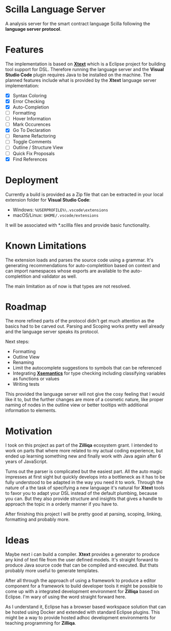 # Scilla Language Server

A analysis server for the smart contract language Scilla following the **language server protocol**.

# Features

The implementation is based on [**Xtext**](https://www.eclipse.org/Xtext/) which is a Eclipse project for building tool support for DSL. Therefore running the language server and the **Visual Studio Code** plugin requires Java to be installed on the machine. The planned features include what is provided by the **Xtext** language server implementation:

 - [x] Syntax Coloring 
 - [x] Error Checking
 - [x] Auto-Completion
 - [ ] Formatting
 - [ ] Hover Information
 - [ ] Mark Occurences
 - [x] Go To Declaration
 - [ ] Rename Refactoring
 - [ ] Toggle Comments
 - [ ] Outline / Structure View
 - [ ] Quick Fix Proposals
 - [x] Find References

# Deployment

Currently a build is provided as a Zip file that can be extracted in your local extension folder for **Visual Studio Code**:

 - Windows:  `%USERPROFILE%\.vscode\extensions`
 - macOS/Linux:  `$HOME/.vscode/extensions`

 It will be associated with *.scillla files and provide basic functionality.

# Known Limitations

The extension loads and parses the source code using a grammar. It's generating recommendations for auto-completition based on context and can import namespaces whose exports are available to the auto-completition and validator as well.

The main limitation as of now is that types are not resolved.

# Roadmap

The more refined parts of the protocol didn't get much attention as the basics had to be carved out. Parsing and Scoping works pretty well already and the language server speaks its protocol. 

Next steps:

 - Formatting
 - Outline View
 - Renaming
 - Limit the autocomplete suggestions to symbols that can be referenced
 - Integrating [**Xsemantics**](https://github.com/eclipse/xsemantics)
   for type checking including classifying variables as functions or values
 - Writing tests

This provided the language server will not give the cosy feeling that I would like it to, but the further changes are more of a cosmetic nature, like proper naming of nodes in the outline view or better tooltips with additional information to elements. 

# Motivation

I took on this project as part of the **Zilliqa** ecosystem grant. I intended to work on parts that where more related to my actual coding experience, but ended up learning something new and finally work with Java again after 6 years of JavaScript. 

Turns out the parser is complicated but the easiest part. All the auto magic impresses at first sight but quickly develops into a bottleneck as it has to be fully understood to be adapted in the way you need it to work. Through the nature of a the task of specifying a new language it's natural for **Xtext** tools to favor you to adapt your DSL instead of the default plumbing, because you can. But they also provide structure and insights that gives a handle to approach the topic in a orderly manner if you have to.

After finishing this project I will be pretty good at parsing, scoping, linking, formatting and probably more. 

# Ideas

Maybe next i can build a compiler. **Xtext** provides a generator to produce any kind of text file from the user defined models. It's straight forward to produce Java source code that can be compiled and executed. But thats probably more useful to generate templates. 

After all through the approach of using a framework to produce a editor component for a framework to build developer tools it might be possible to come up with a integrated development environment for **Zilliqa** based on Eclipse. I'm wary of using the word straight forward here. 

As I understand it, Eclipse has a browser based workspace solution that can be hosted using Docker and extended with standard Eclipse plugins. This might be a way to provide hosted adhoc development environments for teaching programming for **Zilliqa**.
